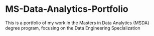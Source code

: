 # MS-Data-Analytics-Portfolio

This is a portfolio of my work in the Masters in Data Analytics (MSDA) degree program, focusing on the Data Engineering Specialization
